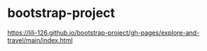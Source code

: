 # bootstrap-project
https://lili-126.github.io/bootstrap-project/gh-pages/explore-and-travel/main/index.html
